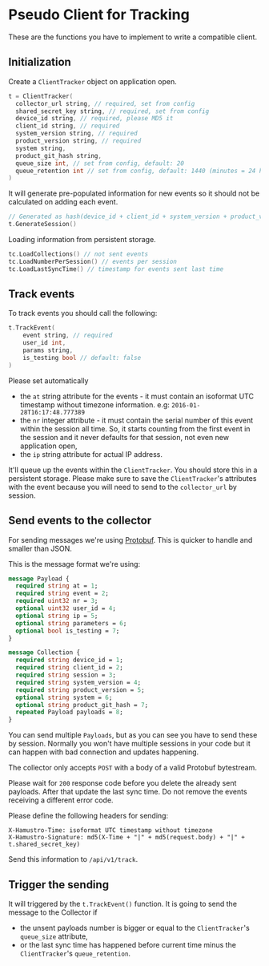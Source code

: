 # Pseudo Client for Tracking

These are the functions you have to implement to write a compatible client.

## Initialization

Create a `ClientTracker` object on application open.

```cpp
t = ClientTracker(
  collector_url string, // required, set from config
  shared_secret_key string, // required, set from config
  device_id string, // required, please MD5 it
  client_id string, // required
  system_version string, // required
  product_version string, // required
  system string,
  product_git_hash string,
  queue_size int, // set from config, default: 20
  queue_retention int // set from config, default: 1440 (minutes = 24 hours)
)
```

It will generate pre-populated information for new events so it should not be calculated on adding each event.

```cpp
// Generated as hash(device_id + client_id + system_version + product_version)
t.GenerateSession()
```

Loading information from persistent storage.

```cpp
tc.LoadCollections() // not sent events
tc.LoadNumberPerSession() // events per session
tc.LoadLastSyncTime() // timestamp for events sent last time
```

## Track events

To track events you should call the following:

```cpp
t.TrackEvent(
	event string, // required
    user_id int, 
    params string, 
    is_testing bool // default: false
)
```

Please set automatically 
- the `at` string attribute for the events - it must contain an isoformat UTC timestamp without timezone information. e.g: `2016-01-28T16:17:48.777389` 
- the `nr` integer attribute - it must contain the serial number of this event within the session all time. So, it starts counting from the first event in the session and it never defaults for that session, not even new application open,
- the `ip` string attribute for actual IP address.

It'll queue up the events within the `ClientTracker`. You should store this in a persistent storage. Please make sure to save the `ClientTracker`'s attributes with the event because you will need to send to the `collector_url` by session.

## Send events to the collector

For sending messages we're using [Protobuf](https://developers.google.com/protocol-buffers/?hl=en). This is quicker to handle and smaller than JSON.

This is the message format we're using:

```protobuf
message Payload {
  required string at = 1;
  required string event = 2;
  required uint32 nr = 3;
  optional uint32 user_id = 4;
  optional string ip = 5;
  optional string parameters = 6;
  optional bool is_testing = 7;
}

message Collection {
  required string device_id = 1;
  required string client_id = 2;
  required string session = 3;
  required string system_version = 4;
  required string product_version = 5;
  optional string system = 6;
  optional string product_git_hash = 7;
  repeated Payload payloads = 8;
}
```

You can send multiple `Payloads`, but as you can see you have to send these by session. Normally you won't have multiple sessions in your code but it can happen with bad connection and updates happening.

The collector only accepts `POST` with a body of a valid Protobuf bytestream.

Please wait for `200` response code before you delete the already sent payloads. After that update the last sync time. Do not remove the events receiving a different error code.

Please define the following headers for sending:

```
X-Hamustro-Time: isoformat UTC timestamp without timezone
X-Hamustro-Signature: md5(X-Time + "|" + md5(request.body) + "|" + t.shared_secret_key)
```

Send this information to `/api/v1/track`.

## Trigger the sending

It will triggered by the `t.TrackEvent()` function. It is going to send the message to the Collector if
- the unsent payloads number is bigger or equal to the `ClientTracker`'s `queue_size` attribute,
- or the last sync time has happened before current time minus the `ClientTracker`'s `queue_retention`.
